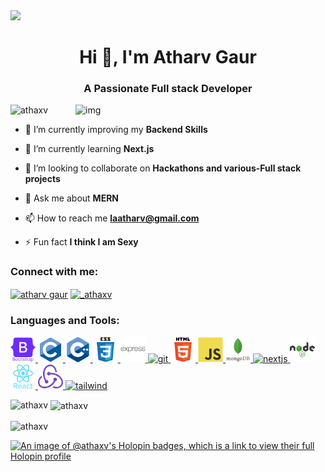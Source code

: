 <img src="[https://images.unsplash.com/photo-1517816743773-6e0fd518b4a6?ixlib=rb-4.0.3&q=80&fm=jpg&crop=entropy&cs=tinysrgb&dl=nasa-10SdzvcTg9E-unsplash.jpg](https://giphy.com/embed/dxn6fRlTIShoeBr69N)" width="50%" />




<h1 align="center">Hi 👋, I'm Atharv Gaur</h1>
<h3 align="center">A Passionate Full stack Developer</h3>
<img align="right" width="400" src="https://i.pinimg.com/236x/f8/03/0d/f8030d570c6fdc16ffc297abd8cd4f61.jpg" alt="img" />
<p align="left"> <img src="https://komarev.com/ghpvc/?username=athaxv&label=Profile%20views&color=0e75b6&style=flat" alt="athaxv" /> </p>

- 🔭 I’m currently improving my **Backend Skills**

- 🌱 I’m currently learning **Next.js**

- 👯 I’m looking to collaborate on **Hackathons and various-Full stack projects**

- 💬 Ask me about **MERN**

- 📫 How to reach me **laatharv@gmail.com**

- ⚡ Fun fact **I think I am Sexy**

<h3 align="left">Connect with me:</h3>
<p align="left">
<a href="https://linkedin.com/in/atharv gaur" target="blank"><img align="center" src="https://raw.githubusercontent.com/rahuldkjain/github-profile-readme-generator/master/src/images/icons/Social/linked-in-alt.svg" alt="atharv gaur" height="30" width="40" /></a>
<a href="https://instagram.com/_athaxv" target="blank"><img align="center" src="https://raw.githubusercontent.com/rahuldkjain/github-profile-readme-generator/master/src/images/icons/Social/instagram.svg" alt="_athaxv" height="30" width="40" /></a>
</p>

<h3 align="left">Languages and Tools:</h3>
<p align="left"> <a href="https://getbootstrap.com" target="_blank" rel="noreferrer"> <img src="https://raw.githubusercontent.com/devicons/devicon/master/icons/bootstrap/bootstrap-plain-wordmark.svg" alt="bootstrap" width="40" height="40"/> </a> <a href="https://www.cprogramming.com/" target="_blank" rel="noreferrer"> <img src="https://raw.githubusercontent.com/devicons/devicon/master/icons/c/c-original.svg" alt="c" width="40" height="40"/> </a> <a href="https://www.w3schools.com/cpp/" target="_blank" rel="noreferrer"> <img src="https://raw.githubusercontent.com/devicons/devicon/master/icons/cplusplus/cplusplus-original.svg" alt="cplusplus" width="40" height="40"/> </a> <a href="https://www.w3schools.com/css/" target="_blank" rel="noreferrer"> <img src="https://raw.githubusercontent.com/devicons/devicon/master/icons/css3/css3-original-wordmark.svg" alt="css3" width="40" height="40"/> </a> <a href="https://expressjs.com" target="_blank" rel="noreferrer"> <img src="https://raw.githubusercontent.com/devicons/devicon/master/icons/express/express-original-wordmark.svg" alt="express" width="40" height="40"/> </a> <a href="https://git-scm.com/" target="_blank" rel="noreferrer"> <img src="https://www.vectorlogo.zone/logos/git-scm/git-scm-icon.svg" alt="git" width="40" height="40"/> </a> <a href="https://www.w3.org/html/" target="_blank" rel="noreferrer"> <img src="https://raw.githubusercontent.com/devicons/devicon/master/icons/html5/html5-original-wordmark.svg" alt="html5" width="40" height="40"/> </a> <a href="https://developer.mozilla.org/en-US/docs/Web/JavaScript" target="_blank" rel="noreferrer"> <img src="https://raw.githubusercontent.com/devicons/devicon/master/icons/javascript/javascript-original.svg" alt="javascript" width="40" height="40"/> </a> <a href="https://www.mongodb.com/" target="_blank" rel="noreferrer"> <img src="https://raw.githubusercontent.com/devicons/devicon/master/icons/mongodb/mongodb-original-wordmark.svg" alt="mongodb" width="40" height="40"/> </a> <a href="https://nextjs.org/" target="_blank" rel="noreferrer"> <img src="https://cdn.worldvectorlogo.com/logos/nextjs-2.svg" alt="nextjs" width="40" height="40"/> </a> <a href="https://nodejs.org" target="_blank" rel="noreferrer"> <img src="https://raw.githubusercontent.com/devicons/devicon/master/icons/nodejs/nodejs-original-wordmark.svg" alt="nodejs" width="40" height="40"/> </a> <a href="https://reactjs.org/" target="_blank" rel="noreferrer"> <img src="https://raw.githubusercontent.com/devicons/devicon/master/icons/react/react-original-wordmark.svg" alt="react" width="40" height="40"/> </a> <a href="https://redux.js.org" target="_blank" rel="noreferrer"> <img src="https://raw.githubusercontent.com/devicons/devicon/master/icons/redux/redux-original.svg" alt="redux" width="40" height="40"/> </a> <a href="https://tailwindcss.com/" target="_blank" rel="noreferrer"> <img src="https://www.vectorlogo.zone/logos/tailwindcss/tailwindcss-icon.svg" alt="tailwind" width="40" height="40"/> </a> </p>

<p><img align="left" src="https://github-readme-stats.vercel.app/api/top-langs?username=athaxv&show_icons=true&locale=en&layout=compact" alt="athaxv" /></p>

<p>&nbsp;<img align="center" src="https://github-readme-stats.vercel.app/api?username=athaxv&show_icons=true&locale=en" alt="athaxv" /></p>

<p><img align="center" src="https://github-readme-streak-stats.herokuapp.com/?user=athaxv&" alt="athaxv" /></p>

[![An image of @athaxv's Holopin badges, which is a link to view their full Holopin profile](https://holopin.me/athaxv)](https://holopin.io/@athaxv)
